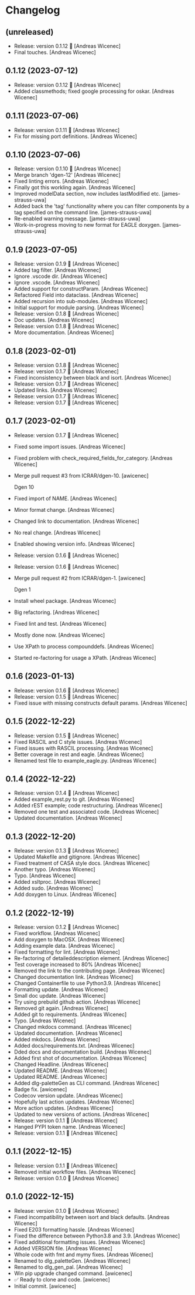 Changelog
=========


(unreleased)
------------
- Release: version 0.1.12 🚀 [Andreas Wicenec]
- Final touches. [Andreas Wicenec]


0.1.12 (2023-07-12)
-------------------
- Release: version 0.1.12 🚀 [Andreas Wicenec]
- Added classmethods; fixed google processing for oskar. [Andreas
  Wicenec]


0.1.11 (2023-07-06)
-------------------
- Release: version 0.1.11 🚀 [Andreas Wicenec]
- Fix for missing port definitions. [Andreas Wicenec]


0.1.10 (2023-07-06)
-------------------
- Release: version 0.1.10 🚀 [Andreas Wicenec]
- Merge branch 'dgen-12' [Andreas Wicenec]
- Fixed linting errors. [Andreas Wicenec]
- Finally got this workling again. [Andreas Wicenec]
- Improved modelData section, now includes lastModified etc. [james-
  strauss-uwa]
- Added back the 'tag' functionality where you can filter components by
  a tag specified on the command line. [james-strauss-uwa]
- Re-enabled warning message. [james-strauss-uwa]
- Work-in-progress moving to new format for EAGLE doxygen. [james-
  strauss-uwa]


0.1.9 (2023-07-05)
------------------
- Release: version 0.1.9 🚀 [Andreas Wicenec]
- Added tag filter. [Andreas Wicenec]
- Ignore .vscode dir. [Andreas Wicenec]
- Ignore .vscode. [Andreas Wicenec]
- Added support for constructParam. [Andreas Wicenec]
- Refactored Field into dataclass. [Andreas Wicenec]
- Added recursion into sub-modules. [Andreas Wicenec]
- Initial support for module parsing. [Andreas Wicenec]
- Release: version 0.1.8 🚀 [Andreas Wicenec]
- Doc updates. [Andreas Wicenec]
- Release: version 0.1.8 🚀 [Andreas Wicenec]
- More documentation. [Andreas Wicenec]


0.1.8 (2023-02-01)
------------------
- Release: version 0.1.8 🚀 [Andreas Wicenec]
- Release: version 0.1.7 🚀 [Andreas Wicenec]
- Fixed inconsistency between black and isort. [Andreas Wicenec]
- Release: version 0.1.7 🚀 [Andreas Wicenec]
- Updated links. [Andreas Wicenec]
- Release: version 0.1.7 🚀 [Andreas Wicenec]
- Release: version 0.1.7 🚀 [Andreas Wicenec]


0.1.7 (2023-02-01)
------------------
- Release: version 0.1.7 🚀 [Andreas Wicenec]
- Fixed some import issues. [Andreas Wicenec]
- Fixed problem with check_required_fields_for_category. [Andreas
  Wicenec]
- Merge pull request #3 from ICRAR/dgen-10. [awicenec]

  Dgen 10
- Fixed import of NAME. [Andreas Wicenec]
- Minor format change. [Andreas Wicenec]
- Changed link to documentation. [Andreas Wicenec]
- No real change. [Andreas Wicenec]
- Enabled showing version info. [Andreas Wicenec]
- Release: version 0.1.6 🚀 [Andreas Wicenec]
- Release: version 0.1.6 🚀 [Andreas Wicenec]
- Merge pull request #2 from ICRAR/dgen-1. [awicenec]

  Dgen 1
- Install wheel package. [Andreas Wicenec]
- Big refactoring. [Andreas Wicenec]
- Fixed lint and test. [Andreas Wicenec]
- Mostly done now. [Andreas Wicenec]
- Use XPath to process compounddefs. [Andreas Wicenec]
- Started re-factoring for usage a XPath. [Andreas Wicenec]


0.1.6 (2023-01-13)
------------------
- Release: version 0.1.6 🚀 [Andreas Wicenec]
- Release: version 0.1.5 🚀 [Andreas Wicenec]
- Fixed issue with missing constructs default params. [Andreas Wicenec]


0.1.5 (2022-12-22)
------------------
- Release: version 0.1.5 🚀 [Andreas Wicenec]
- Fixed RASCIL and C style issues. [Andreas Wicenec]
- Fixed issues with RASCIL processing. [Andreas Wicenec]
- Better coverage in rest and eagle. [Andreas Wicenec]
- Renamed test file to example_eagle.py. [Andreas Wicenec]


0.1.4 (2022-12-22)
------------------
- Release: version 0.1.4 🚀 [Andreas Wicenec]
- Added example_rest.py to git. [Andreas Wicenec]
- Added rEST example; code restructuring. [Andreas Wicenec]
- Removed one test and associated code. [Andreas Wicenec]
- Updated documentation. [Andreas Wicenec]


0.1.3 (2022-12-20)
------------------
- Release: version 0.1.3 🚀 [Andreas Wicenec]
- Updated Makefile and gitignore. [Andreas Wicenec]
- Fixed treatment of CASA style docs. [Andreas Wicenec]
- Another typo. [Andreas Wicenec]
- Typo. [Andreas Wicenec]
- Added xsltproc. [Andreas Wicenec]
- Added sudo. [Andreas Wicenec]
- Add doxygen to Linux. [Andreas Wicenec]


0.1.2 (2022-12-19)
------------------
- Release: version 0.1.2 🚀 [Andreas Wicenec]
- Fixed workflow. [Andreas Wicenec]
- Add doxygen to MacOSX. [Andreas Wicenec]
- Adding example data. [Andreas Wicenec]
- Fixed formatting for lint. [Andreas Wicenec]
- Re-factoring of detaileddescription element. [Andreas Wicenec]
- Test coverage increased to 80% [Andreas Wicenec]
- Removed the link to the contributing page. [Andreas Wicenec]
- Changed documentation link. [Andreas Wicenec]
- Changed Containerfile to use Python3.9. [Andreas Wicenec]
- Formatting update. [Andreas Wicenec]
- Small doc update. [Andreas Wicenec]
- Try using prebuild github action. [Andreas Wicenec]
- Removed git again. [Andreas Wicenec]
- Added git to requirements. [Andreas Wicenec]
- Typo. [Andreas Wicenec]
- Changed mkdocs command. [Andreas Wicenec]
- Updated documentation. [Andreas Wicenec]
- Added mkdocs. [Andreas Wicenec]
- Added docs/requirements.txt. [Andreas Wicenec]
- Dded docs and documentation build. [Andreas Wicenec]
- Added first shot of documentation. [Andreas Wicenec]
- Changed Headline. [Andreas Wicenec]
- Updated README. [Andreas Wicenec]
- Updated README. [Andreas Wicenec]
- Added dlg-paletteGen as CLI command. [Andreas Wicenec]
- Badge fix. [awicenec]
- Codecov version update. [Andreas Wicenec]
- Hopefully last action updates. [Andreas Wicenec]
- More action updates. [Andreas Wicenec]
- Updated to new versions of actions. [Andreas Wicenec]
- Release: version 0.1.1 🚀 [Andreas Wicenec]
- Hanged PYPI token name. [Andreas Wicenec]
- Release: version 0.1.1 🚀 [Andreas Wicenec]


0.1.1 (2022-12-15)
------------------
- Release: version 0.1.1 🚀 [Andreas Wicenec]
- Removed initial workflow files. [Andreas Wicenec]
- Release: version 0.1.0 🚀 [Andreas Wicenec]


0.1.0 (2022-12-15)
------------------
- Release: version 0.1.0 🚀 [Andreas Wicenec]
- Fixed incompatibility between isort and black defaults. [Andreas
  Wicenec]
- Fixed E203 formatting hassle. [Andreas Wicenec]
- Fixed the difference between Python3.8 and 3.9. [Andreas Wicenec]
- Fixed additional formatting issues. [Andreas Wicenec]
- Added VERSION file. [Andreas Wicenec]
- Whole code with fmt and mymy fixes. [Andreas Wicenec]
- Renamed to dlg_paletteGen. [Andreas Wicenec]
- Renamed to dlg_gen_pal. [Andreas Wicenec]
- Win pip upgrade changed command. [awicenec]
- ✅ Ready to clone and code. [awicenec]
- Initial commit. [awicenec]


